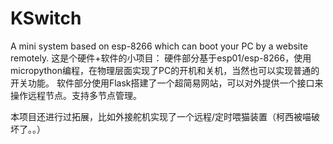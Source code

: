 # KSwitch

A mini system based on esp-8266 which can boot your PC by a website remotely.
这是个硬件+软件的小项目：
硬件部分基于esp01/esp-8266，使用micropython编程，在物理层面实现了PC的开机和关机，当然也可以实现普通的开关功能。
软件部分使用Flask搭建了一个超简易网站，可以对外提供一个接口来操作远程节点。支持多节点管理。

本项目还进行过拓展，比如外接舵机实现了一个远程/定时喂猫装置（柯西被喵破坏了。。）